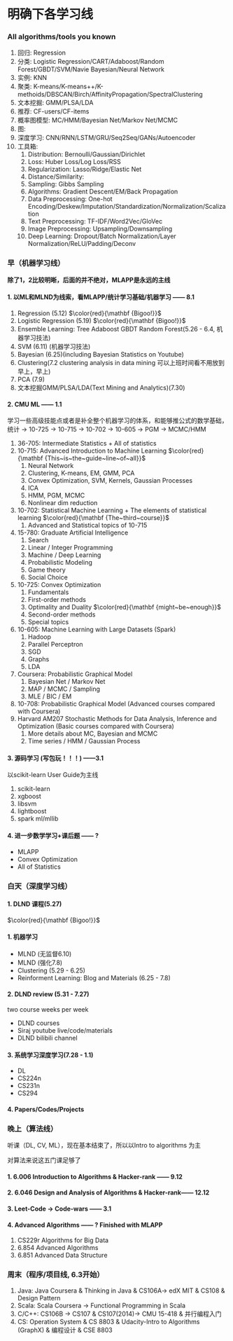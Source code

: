 # 明确下各学习线

### All algorithms/tools you known

1. 回归: Regression
2. 分类: Logistic Regression/CART/Adaboost/Random Forest/GBDT/SVM/Navie Bayesian/Neural Network
3. 实例: KNN
4. 聚类: K-means/K-means++/K-methoids/DBSCAN/Birch/AffinityPropagation/SpectralClustering
5. 文本挖掘: GMM/PLSA/LDA
6. 推荐: CF-users/CF-items
7. 概率图模型: MC/HMM/Bayesian Net/Markov Net/MCMC
8. 图:
9. 深度学习: CNN/RNN/LSTM/GRU/Seq2Seq/GANs/Autoencoder
10. 工具箱:
    1. Distribution: Bernoulli/Gaussian/Dirichlet
    2. Loss: Huber Loss/Log Loss/RSS
    3. Regularization: Lasso/Ridge/Elastic Net
    4. Distance/Similarity:
    5. Sampling: Gibbs Sampling
    6. Algorithms: Gradient Descent/EM/Back Propagation
    7. Data Preprocessing: One-hot Encoding/Deskew/Imputation/Standardization/Normalization/Scalization
    8. Text Preprocessing: TF-IDF/Word2Vec/GloVec
    9. Image Preprocessing: Upsampling/Downsampling
    10. Deep Learning: Dropout/Batch Normalization/Layer Normalization/ReLU/Padding/Deconv

### 早（机器学习线）

**除了1，2比较明晰，后面的并不绝对，MLAPP是永远的主线**

#### 1. 以ML和MLND为线索，看MLAPP/统计学习基础/机器学习 —— 8.1

1. Regression (5.12) $\color{red}{\mathbf {Bigoo!}}$
2. Logistic Regression (5.19) $\color{red}{\mathbf {Bigoo!}}$
3. Ensemble Learning: Tree Adaboost GBDT Random Forest(5.26 - 6.4, 机器学习技法)
4. SVM (6.11) (机器学习技法)
5. Bayesian (6.25)(including Bayesian Statistics on Youtube)
6. Clustering(7.2 clustering analysis in data mining 可以上班时间看不用放到早上，早上)
7. PCA (7.9)
8. 文本挖掘GMM/PLSA/LDA(Text Mining and Analytics)(7.30)

#### 2. CMU ML —— 1.1

学习一些高级技能点或者是补全整个机器学习的体系，和能够推公式的数学基础，统计 -> 10-725 -> 10-715 -> 10-702  -> 10-605 -> PGM -> MCMC/HMM

1. 36-705: Intermediate Statistics + All of statistics
2. 10-715: Advanced Introduction to Machine Learning $\color{red}{\mathbf {This~is~the~guide~line~of~all}}$
   1. Neural Network
   2. Clustering, K-means, EM, GMM, PCA
   3. Convex Optimization, SVM, Kernels, Gaussian Processes
   4. ICA
   5. HMM, PGM, MCMC
   6. Nonlinear dim reduction
3. 10-702: Statistical Machine Learning + The elements of statistical learning $\color{red}{\mathbf {The~third~course}}$
   1. Advanced and Statistical topics of 10-715
4. 15-780: Graduate Artificial Intelligence
   1. Search
   2. Linear / Integer Programming
   3. Machine / Deep Learning
   4. Probabilistic Modeling
   5. Game theory
   6. Social Choice
5. 10-725: Convex Optimization
   1. Fundamentals
   2. First-order methods
   3. Optimality and Duality $\color{red}{\mathbf {might~be~enough}}$
   4. Second-order methods
   5. Special topics
6. 10-605: Machine Learning with Large Datasets (Spark)
   1. Hadoop
   2. Parallel Perceptron
   3. SGD
   4. Graphs
   5. LDA
7. Coursera: Probabilistic Graphical Model
   1. Bayesian Net / Markov Net
   2. MAP / MCMC / Sampling
   3. MLE / BIC / EM 
8. 10-708: Probabilistic Graphical Model (Advanced courses compared with Coursera)
9. Harvard AM207 Stochastic Methods for Data Analysis, Inference and Optimization (Basic courses compared with Coursera)
   1. More details about MC, Bayesian and MCMC
   2. Time series / HMM / Gaussian Process

#### 3. 源码学习 (写包玩！！！) ——3.1

以scikit-learn User Guide为主线

1. scikit-learn
2. xgboost
3. libsvm
4. lightboost
5. spark ml/mllib

#### 4. 进一步数学学习+课后题 —— ?

* MLAPP
* Convex Optimization
* All of Statistics

### 白天（深度学习线）

#### 1. DLND 课程(5.27) 

$\color{red}{\mathbf {Bigoo!}}$

#### 1. 机器学习

* MLND (无监督6.10)
* MLND (强化7.8)
* Clustering (5.29 - 6.25)
* Reinforment Learning: Blog and Materials (6.25 - 7.8)

#### 2. DLND review (5.31 - 7.27)

two course weeks per week

* DLND courses
* Siraj youtube live/code/materials
* DLND bilibili channel

#### 3. 系统学习深度学习(7.28 - 1.1)

* DL
* CS224n
* CS231n
* CS294

#### 4. Papers/Codes/Projects

### 晚上（算法线）

听课（DL, CV, ML），现在基本结束了，所以以Intro to algorithms 为主

对算法来说这五门课足够了

#### 1. 6.006 Introduction  to Algorithms & Hacker-rank —— 9.12

#### 2. 6.046 Design and Analysis of Algorithms & Hacker-rank—— 12.12

#### 3. Leet-Code -> Code-wars —— 3.1

#### 4. Advanced Algorithms —— ? Finished with MLAPP

1. CS229r Algorithms for Big Data
2. 6.854 Advanced Algorithms
3. 6.851 Advanced Data Structure

### 周末（程序/项目线, 6.3开始）

1. Java: Java Coursera & Thinking in Java & CS106A-> edX MIT & CS108 & Design Pattern
2. Scala: Scala Coursera -> Functional Programming in Scala
3. C/C++: CS106B -> CS107 & CS107(2014)-> CMU 15-418 & 并行编程入门
4. CS: Operation System & CS 8803 & Udacity-Intro to Algorithms (GraphX) & 编程设计 & CSE 8803





